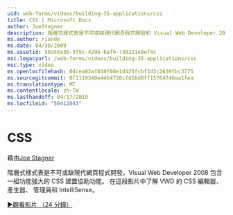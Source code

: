 ```yaml
---
uid: web-forms/videos/building-35-applications/css
title: CSS | Microsoft Docs
author: JoeStagner
description: 階層式樣式表是不可或缺現代網頁程式開發和 Visual Web Developer 2008 包含一組功能強大的 CSS 建置功能，以協助...
ms.author: riande
ms.date: 04/30/2009
ms.assetid: 50a55e3b-3f5c-429b-baf9-730221e9ef4c
msc.legacyurl: /web-forms/videos/building-35-applications/css
msc.type: video
ms.openlocfilehash: 04cea82af810f08e1d425fcbf3d3c2639fbc3775
ms.sourcegitcommit: 0f1119340e4464720cfd16d0ff15764746ea1fea
ms.translationtype: MT
ms.contentlocale: zh-TW
ms.lasthandoff: 04/17/2019
ms.locfileid: "59412043"
---
```

# <a name="css"></a>CSS

藉由[Joe Stagner](https://github.com/JoeStagner)

階層式樣式表是不可或缺現代網頁程式開發，Visual Web Developer 2008 包含一組功能強大的 CSS 建置協助功能。 在這段影片中了解 VWD 的 CSS 編輯器、 產生器、 管理員和 IntelliSense。

[&#9654;觀看影片 （24 分鐘）](https://channel9.msdn.com/Blogs/ASP-NET-Site-Videos/css)

